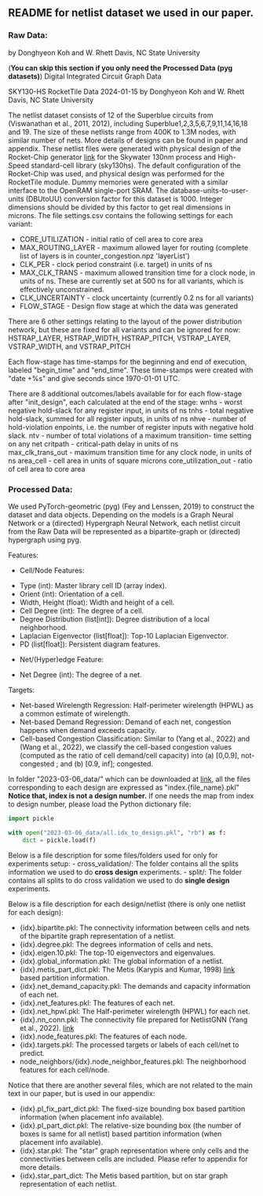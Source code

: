 ## README for netlist dataset we used in our paper. 

### Raw Data:
by Donghyeon Koh and W. Rhett Davis, NC State University
 
(**You can skip this section if you only need the Processed Data (pyg datasets)**)
Digital Integrated Circuit Graph Data

SKY130-HS RocketTile Data
2024-01-15  by Donghyeon Koh and W. Rhett Davis, NC State University

The netlist dataset consists of 12 of the Superblue circuits from (Viswanathan et al., 2011, 2012), including Superblue1,2,3,5,6,7,9,11,14,16,18 and 19. The size of these netlists range from 400K to 1.3M nodes, with similar number of nets. More details of designs can be found in paper and appendix.
These netlist files were generated with physical design of the Rocket-Chip generator [link](https://github.com/chipsalliance/rocket-chip) for the Skywater 130nm process and High-Speed standard-cell library (sky130hs).  The default configuration of the Rocket-Chip was used, and physical design was performed for the RocketTile module. Dummy memories were generated with a similar interface
to the OpenRAM single-port SRAM.
The database-units-to-user-units (DBUtoUU) conversion factor for this dataset is 1000.  Integer dimensions should be divided by this factor to get real dimensions in microns.
The file settings.csv contains the following settings for each variant:

- CORE_UTILIZATION   - initial ratio of cell area to core area 
- MAX_ROUTING_LAYER  - maximum allowed layer for routing (complete list
                     of layers is in counter_congestion.npz 'layerList')
- CLK_PER            - clock period constraint (i.e. target) in units of ns
- MAX_CLK_TRANS      - maximum allowed transition time for a clock node,
                     in units of ns.  These are currently set at 500 ns
					 for all variants, which is effectively unconstrained.
- CLK_UNCERTAINTY    - clock uncertainty (currently 0.2 ns for all variants)
- FLOW_STAGE         - Design flow stage at which the data was generated

There are 6 other settings relating to the layout of the power distribution network, but these are fixed for all variants and can be ignored for now: HSTRAP_LAYER, HSTRAP_WIDTH, HSTRAP_PITCH, VSTRAP_LAYER, VSTRAP_WIDTH, and VSTRAP_PITCH

Each flow-stage has time-stamps for the beginning and end of execution, labeled "begin_time" and "end_time".  These time-stamps were created with "date +%s" and give seconds since 1970-01-01 UTC.
			
There are 8 additional outcomes/labels available for for each flow-stage after "init_design", each calculated at the end of the stage:
wnhs                  - worst negative hold-slack for any register input,
                        in units of ns
tnhs                  - total negative hold-slack, summed for all register 
                        inputs, in units of ns
nhve                  - number of hold-violation enpoints, i.e. the number 
                        of register inputs with negative hold slack.
ntv                   - number of total violations of a maximum transition-
                        time setting on any net
critpath              - critical-path delay in units of ns		
max_clk_trans_out     - maximum transition time for any clock node, 
                        in units of ns
area_cell             - cell area in units of square microns
core_utilization_out  - ratio of cell area to core area

### Processed Data:
We used PyTorch-geometric (pyg) (Fey and Lenssen, 2019) to construct the dataset and data objects. 
Depending on the models is a Graph Neural Network or a (directed) Hypergraph Neural Network, each netlist circuit from the Raw Data will be represented as a bipartite-graph or (directed) hypergraph using pyg. 

Features:
- Cell/Node Features:
* Type (int): Master library cell ID (array index).
* Orient (int): Orientation of a cell.
* Width, Height (float): Width and height of a cell.
* Cell Degree (int): The degree of a cell.
* Degree Distribution (list[int]): Degree distribution of a local neighborhood. 
* Laplacian Eigenvector (list[float]): Top-10 Laplacian Eigenvector. 
* PD (list[float]): Persistent diagram features.
- Net/(Hyper)edge Feature:
* Net Degree (int): The degree of a net. 

Targets:
- Net-based Wirelength Regression: Half-perimeter wirelength (HPWL) as a common estimate of wirelength. 
- Net-based Demand Regression: Demand of each net, congestion happens when demand exceeds capacity. 
- Cell-based Congestion Classification: Similar to (Yang et al., 2022) and (Wang et al., 2022), we classify the cell-based congestion values (computed as the ratio of cell demand/cell capacity) into (a) [0,0.9], not-congested ; and (b) [0.9, inf]; congested.

In folder 
"2023-03-06_data/" 
which can be downloaded at [link](https://zenodo.org/records/10795280?token=eyJhbGciOiJIUzUxMiJ9.eyJpZCI6Ijk5NjM2MzZiLTg0ZmUtNDI2My04OTQ3LTljMjA5ZjA3N2Y1OSIsImRhdGEiOnt9LCJyYW5kb20iOiJlYzFmMGJlZTU3MzE1OWMzOTU2MWZkYTE3MzY5ZjRjOCJ9.WifQFExjW1CAW0ahf3e5Qr0OV9c2cw9_RUbOXUsvRbnKlkApNZwVCL_VPRJvAve0MJDC0DDOSx_RLiTvBimr0w), 
all the files corresponding to each design are expressed as 
"index.{file_name}.pkl"
**Notice that, index is not a design number.** If one needs the map from index to design number, please load the Python dictionary file:
```python
import pickle

with open("2023-03-06_data/all.idx_to_design.pkl", "rb") as f:
    dict = pickle.load(f)
```

Below is a file description for some files/folders used for only for experiments setup:
    - cross_validation/: The folder contains all the splits information we used to do **cross design** experiments. 
    - split/: The folder contains all splits to do cross validation we used to do **single design** experiments. 

Below is a file description for each design/netlist (there is only one netlist for each design):
- {idx}.bipartite.pkl: The connectivity information between cells and nets of the bipartite graph representation of a netlist. 
- {idx}.degree.pkl: The degrees information of cells and nets.
- {idx}.eigen.10.pkl: The top-10 eigenvectors and eigenvalues.
- {idx}.global_information.pkl: The global information of a netlist. 
- {idx}.metis_part_dict.pkl: The Metis (Karypis and Kumar, 1998) [link](https://github.com/KarypisLab/METIS) based partition information. 
- {idx}.net_demand_capacity.pkl: The demands and capacity information of each net. 
- {idx}.net_features.pkl: The features of each net.
- {idx}.net_hpwl.pkl: The Half-perimeter wirelength (HPWL) for each net. 
- {idx}.nn_conn.pkl: The connectivity file prepared for NetlistGNN (Yang et al., 2022). [link](https://github.com/PKUterran/NetlistGNN) 
- {idx}.node_features.pkl: The features of each node. 
- {idx}.targets.pkl: The processed targets or labels of each cell/net to predict.
- node_neighbors/{idx}.node_neighbor_features.pkl: The neighborhood features for each cell/node. 
    
Notice that there are another several files, which are not related to the main text in our paper, but is used in our appendix:
- {idx}.pl_fix_part_dict.pkl: The fixed-size bounding box based partition information (when placement info available).
- {idx}.pl_part_dict.pkl: The relative-size bounding box (the number of boxes is same for all netlist) based partition information (when placement info available).
- {idx}.star.pkl: The "star" graph representation where only cells and the connectivities between cells are included. Please refer to appendix for more details. 
- {idx}.star_part_dict: The Metis based partition, but on star graph representation of each netlist.              


